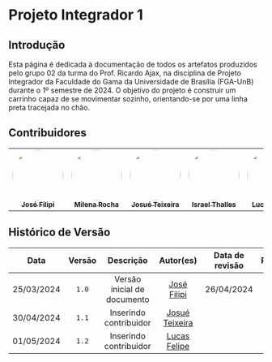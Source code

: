# Projeto Integrador 1


## Introdução

Esta página é dedicada à documentação de todos os artefatos produzidos pelo grupo 02 da turma do Prof. Ricardo Ajax, na disciplina de Projeto Integrador da Faculdade do Gama da Universidade de Brasília (FGA-UnB) durante o 1º semestre de 2024. O objetivo do projeto é construir um carrinho capaz de se movimentar sozinho, orientando-se por uma linha preta tracejada no chão.

## Contribuidores

<table>
  <tr>
        <td align="center"><a href="https://github.com/JoseFilipi"><img style="border-radius: 50%;" src="https://github.com/JoseFilipi.png" width="100px;" alt=""/><br /><sub><b>José Filipi</b></sub></a><br />
          <td align="center"><a href="https://github.com/MilenaFRocha"><img style="border-radius: 50%;" src="https://github.com/MilenaFRocha.png" width="100px;" alt=""/><br /><sub><b>Milena Rocha</b></sub></a><br />
          <td align="center"><a href="https://github.com/zjosuez"><img style="border-radius: 50%;" src="https://github.com/zjosuez.png" width="100px;" alt=""/><br /><sub><b>Josué Teixeira </b></sub></a><br />
          <td align="center"><a href="https://github.com/IsraelThalles"><img style="border-radius: 50%;" src="https://github.com/IsraelThalles.png" width="100px;" alt=""/><br /><sub><b>Israel Thalles</b></sub></a><br /> 
             <td align="center"><a href="https://github.com/lucasfs1007"><img style="border-radius: 50%;" src="https://github.com/lucasfs1007.png" width="100px;" alt=""/><br /><sub><b>Lucas Felipe</b></sub></a><br />
          <td align="center"><a href="https://github.com/DanielFsR"><img style="border-radius: 50%;" src="https://github.com/DanielFsR.png" width="100px;" alt=""/><br /><sub><b>Lucas Felipe</b></sub></a><br />
  </tr>
</table>

## Histórico de Versão
| Data | Versão | Descrição | Autor(es) | Data de revisão | Revisor(es) |
| :-: | :-: | :-: | :-: | :-: | :-: |
| 25/03/2024 | `1.0`  | Versão inicial de documento | [José Filipi](https://github.com/JoseFilipi) | 26/04/2024 |  |
| 30/04/2024 | `1.1`  | Inserindo contribuidor | [Josué Teixeira](https://github.com/zjosuez) |  |  |
| 01/05/2024 | `1.2`  | Inserindo contribuidor | [Lucas Felipe](https://github.com/lucasfs1007) |  |  |

